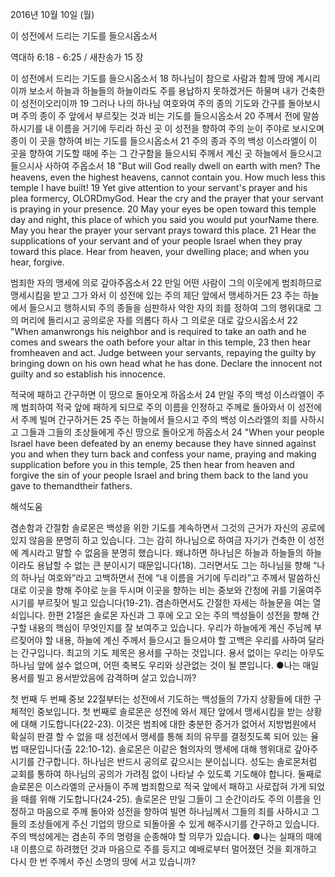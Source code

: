 2016년 10월 10일 (월)

이 성전에서 드리는 기도를 들으시옵소서



역대하 6:18 - 6:25 / 새찬송가 15 장


이 성전에서 드리는 기도를 들으시옵소서
18 하나님이 참으로 사람과 함께 땅에 계시리이까 보소서 하늘과 하늘들의 하늘이라도 주를 용납하지 못하겠거든 하물며 내가 건축한 이 성전이오리이까 19 그러나 나의 하나님 여호와여 주의 종의 기도와 간구를 돌아보시며 주의 종이 주 앞에서 부르짖는 것과 비는 기도를 들으시옵소서 20 주께서 전에 말씀하시기를 내 이름을 거기에 두리라 하신 곳 이 성전을 향하여 주의 눈이 주야로 보시오며 종이 이 곳을 향하여 비는 기도를 들으시옵소서 21 주의 종과 주의 백성 이스라엘이 이 곳을 향하여 기도할 때에 주는 그 간구함을 들으시되 주께서 계신 곳 하늘에서 들으시고 들으시사 사하여 주옵소서
18 "But will God really dwell on earth with men? The heavens, even the highest heavens, cannot contain you. How much less this temple I have built! 19 Yet give attention to your servant's prayer and his plea formercy, OLORDmyGod. Hear the cry and the prayer that your servant is praying in your presence. 20 May your eyes be open toward this temple day and night, this place of which you said you would put yourName there. May you hear the prayer your servant prays toward this place. 21 Hear the supplications of your servant and of your people Israel when they pray toward this place. Hear from heaven, your dwelling place; and when you hear, forgive.

범죄한 자의 맹세에 의로 갚아주옵소서
22 만일 어떤 사람이 그의 이웃에게 범죄하므로 맹세시킴을 받고 그가 와서 이 성전에 있는 주의 제단 앞에서 맹세하거든 23 주는 하늘에서 들으시고 행하시되 주의 종들을 심판하사 악한 자의 죄를 정하여 그의 행위대로 그의 머리에 돌리시고 공의로운 자를 의롭다 하사 그 의로운 대로 갚으시옵소서
22 "When amanwrongs his neighbor and is required to take an oath and he comes and swears the oath before your altar in this temple, 23 then hear fromheaven and act. Judge between your servants, repaying the guilty by bringing down on his own head what he has done. Declare the innocent not guilty and so establish his innocence.

적국에 패하고 간구하면 이 땅으로 돌아오게 하옵소서
24 만일 주의 백성 이스라엘이 주께 범죄하여 적국 앞에 패하게 되므로 주의 이름을 인정하고 주께로 돌아와서 이 성전에서 주께 빌며 간구하거든 25 주는 하늘에서 들으시고 주의 백성 이스라엘의 죄를 사하시고 그들과 그들의 조상들에게 주신 땅으로 돌아오게 하옵소서
24 "When your people Israel have been defeated by an enemy because they have sinned against you and when they turn back and confess your name, praying and making supplication before you in this temple, 25 then hear from heaven and forgive the sin of your people Israel and bring them back to the land you gave to themandtheir fathers.

해석도움





겸손함과 간절함
솔로몬은 백성을 위한 기도를 계속하면서 그것의 근거가 자신의 공로에 있지 않음을 분명히 하고 있습니다. 그는 감히 하나님으로 하여금 자기가 건축한 이 성전에 계시라고 말할 수 없음을 분명히 했습니다. 왜냐하면 하나님은 하늘과 하늘들의 하늘이라도 용납할 수 없는 큰 분이시기 때문입니다(18). 그러면서도 그는 하나님을 향해 “나의 하나님 여호와”라고 고백하면서 전에 “내 이름을 거기에 두리라”고 주께서 말씀하신대로 이곳을 향해 주야로 눈을 두시며 이곳을 향하는 비는 중보와 간청에 귀를 기울여주시기를 부르짖어 빌고 있습니다(19-21). 겸손하면서도 간절한 자세는 하늘문을 여는 열쇠입니다. 한편 21절은 솔로몬 자신과 그 후에 오고 오는 주의 백성들이 성전을 향해 간구할 내용의 핵심이 무엇인지를 잘 보여주고 있습니다. 우리가 하늘에게 계신 주님께 부르짖어야 할 내용, 하늘에 계신 주께서 들으시고 들으셔야 할 고백은 우리를 사하여 달라는 간구입니다. 최고의 기도 제목은 용서를 구하는 것입니다. 용서 없이는 우리는 아무도 하나님 앞에 설수 없으며, 어떤 축복도 우리와 상관없는 것이 될 뿐입니다.
●나는 매일 용서를 빌고 용서받았음에 감격하며 살고 있습니까?

첫 번째 두 번째 중보
22절부터는 성전에서 기도하는 백성들의 7가지 상황들에 대한 구체적인 중보입니다. 첫 번째로 솔로몬은 성전에 와서 제단 앞에서 맹세시킴을 받는 상황에 대해 기도합니다(22-23). 이것은 범죄에 대한 충분한 증거가 없어서 지방법원에서 확실히 판결 할 수 없을 때 성전에서 맹세를 통해 죄의 유무를 결정짓도록 되어 있는 율법 때문입니다(출 22:10-12). 솔로몬은 이같은 혐의자의 맹세에 대해 행위대로 갚아주시기를 간구합니다. 하나님은 반드시 공의로 갚으시는 분이십니다. 성도는 솔로몬처럼 교회를 통하여 하나님의 공의가 가려짐 없이 나타날 수 있도록 기도해야 합니다. 둘째로 솔로몬은 이스라엘의 군사들이 주께 범죄함으로 적국 앞에서 패하고 사로잡혀 가게 되었을 때를 위해 기도합니다(24-25). 솔로몬은 만일 그들이 그 순간이라도 주의 이름을 인정하고 마음으로 주께 돌아와 성전을 향하여 빌면 하나님께서 그들의 죄를 사하시고 그들의 조상들에게 주신 기업의 땅으로 되돌아올 수 있게 해주시기를 간구하고 있습니다. 주의 백성에게는 겸손히 주의 명령을 순종해야 할 의무가 있습니다.
●나는 실패의 때에 내 이름으로 하려했던 것과 마음으로 주를 등지고 예배로부터 멀어졌던 것을 회개하고 다시 한 번 주께서 주신 소명의 땅에 서고 있습니까?